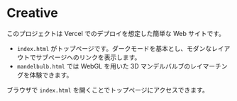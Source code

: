 # Creative

このプロジェクトは Vercel でのデプロイを想定した簡単な Web サイトです。

- `index.html` がトップページです。ダークモードを基本とし、モダンなレイアウトでサブページへのリンクを表示します。
- `mandelbulb.html` では WebGL を用いた 3D マンデルバルブのレイマーチングを体験できます。

ブラウザで `index.html` を開くことでトップページにアクセスできます。
